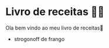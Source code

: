 # Livro de receitas :man_cook:

Ola bem vindo ao meu livro de receitas:wave:

- strogonoff de frango